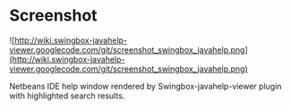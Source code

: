 # Screenshot #

![http://wiki.swingbox-javahelp-viewer.googlecode.com/git/screenshot_swingbox_javahelp.png](http://wiki.swingbox-javahelp-viewer.googlecode.com/git/screenshot_swingbox_javahelp.png)

Netbeans IDE help window rendered by Swingbox-javahelp-viewer plugin with highlighted search results.